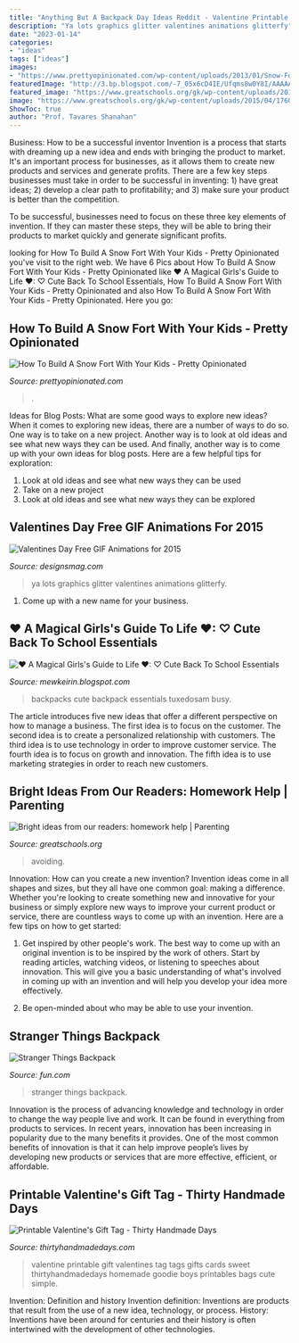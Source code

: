 ```yaml
---
title: "Anything But A Backpack Day Ideas Reddit - Valentine Printable Gift Valentines Tag Tags Gifts Cards Sweet Thirtyhandmadedays Homemade Goodie Boys Printables Bags Cute Simple"
description: "Ya lots graphics glitter valentines animations glitterfy"
date: "2023-01-14"
categories:
- "ideas"
tags: ["ideas"]
images:
- "https://www.prettyopinionated.com/wp-content/uploads/2013/01/Snow-Fort-Collage.jpg"
featuredImage: "http://3.bp.blogspot.com/-7_05x6cD4IE/Ufqms8w0Y8I/AAAAAAAAACc/g8zZupW5kZg/s1600/45129-201301.a.zoom.jpg"
featured_image: "https://www.greatschools.org/gk/wp-content/uploads/2015/04/17600.jpg"
image: "https://www.greatschools.org/gk/wp-content/uploads/2015/04/17600.jpg"
ShowToc: true
author: "Prof. Tavares Shanahan"
---
```



Business: How to be a successful inventor
Invention is a process that starts with dreaming up a new idea and ends with bringing the product to market. It's an important process for businesses, as it allows them to create new products and services and generate profits.
There are a few key steps businesses must take in order to be successful in inventing: 1) have great ideas; 2) develop a clear path to profitability; and 3) make sure your product is better than the competition.

To be successful, businesses need to focus on these three key elements of invention. If they can master these steps, they will be able to bring their products to market quickly and generate significant profits.

	

		
looking for How To Build A Snow Fort With Your Kids - Pretty Opinionated you've visit to the right web. We have 6 Pics about How To Build A Snow Fort With Your Kids - Pretty Opinionated like ♥ A Magical Girls&#039;s Guide to Life ♥: ♡ Cute Back To School Essentials, How To Build A Snow Fort With Your Kids - Pretty Opinionated and also How To Build A Snow Fort With Your Kids - Pretty Opinionated. Here you go:
		
    
## How To Build A Snow Fort With Your Kids - Pretty Opinionated

<img loading=lazy src="https://www.prettyopinionated.com/wp-content/uploads/2013/01/Snow-Fort-Collage.jpg" onerror="this.onerror=null;this.src='https://tse4.mm.bing.net/th?id=OIP.cVfH6be2NJb4-b3JhiTMogHaHa&amp;pid=15.1';" alt="How To Build A Snow Fort With Your Kids - Pretty Opinionated">

_Source: prettyopinionated.com_

>. 

	

Ideas for Blog Posts: What are some good ways to explore new ideas?
When it comes to exploring new ideas, there are a number of ways to do so. One way is to take on a new project. Another way is to look at old ideas and see what new ways they can be used. And finally, another way is to come up with your own ideas for blog posts. Here are a few helpful tips for exploration: 
1. Look at old ideas and see what new ways they can be used
2. Take on a new project
3. Look at old ideas and see what new ways they can be explored  
    
## Valentines Day Free GIF Animations For 2015

<img loading=lazy src="http://www.designsmag.com/wp-content/uploads/2015/02/love_ya_lots.gif" onerror="this.onerror=null;this.src='https://tse4.mm.bing.net/th?id=OIP.nwg6Diw3lBWgMhcIRjluHAHaGy&amp;pid=15.1';" alt="Valentines Day Free GIF Animations for 2015">

_Source: designsmag.com_

>ya lots graphics glitter valentines animations glitterfy. 

	

1. Come up with a new name for your business.

    
## ♥ A Magical Girls&#039;s Guide To Life ♥: ♡ Cute Back To School Essentials

<img loading=lazy src="http://3.bp.blogspot.com/-7_05x6cD4IE/Ufqms8w0Y8I/AAAAAAAAACc/g8zZupW5kZg/s1600/45129-201301.a.zoom.jpg" onerror="this.onerror=null;this.src='https://tse1.mm.bing.net/th?id=OIP.85tVXZLVLJLRYniX_eRalQHaGY&amp;pid=15.1';" alt="♥ A Magical Girls&#039;s Guide to Life ♥: ♡ Cute Back To School Essentials">

_Source: mewkeirin.blogspot.com_

>backpacks cute backpack essentials tuxedosam busy. 

	

The article introduces five new ideas that offer a different perspective on how to manage a business. The first idea is to focus on the customer. The second idea is to create a personalized relationship with customers. The third idea is to use technology in order to improve customer service. The fourth idea is to focus on growth and innovation. The fifth idea is to use marketing strategies in order to reach new customers.

    
## Bright Ideas From Our Readers: Homework Help | Parenting

<img loading=lazy src="https://www.greatschools.org/gk/wp-content/uploads/2015/04/17600.jpg" onerror="this.onerror=null;this.src='https://tse3.mm.bing.net/th?id=OIP.O3r83k-m56RuyMeTA5irawAAAA&amp;pid=15.1';" alt="Bright ideas from our readers: homework help | Parenting">

_Source: greatschools.org_

>avoiding. 

	

Innovation: How can you create a new invention?
Invention ideas come in all shapes and sizes, but they all have one common goal: making a difference. Whether you're looking to create something new and innovative for your business or simply explore new ways to improve your current product or service, there are countless ways to come up with an invention. Here are a few tips on how to get started:
1. Get inspired by other people's work. The best way to come up with an original invention is to be inspired by the work of others. Start by reading articles, watching videos, or listening to speeches about innovation. This will give you a basic understanding of what's involved in coming up with an invention and will help you develop your idea more effectively.

2. Be open-minded about who may be able to use your invention.

    
## Stranger Things Backpack

<img loading=lazy src="https://images.fun.com/products/47200/1-1/stranger-things-backpack.jpg" onerror="this.onerror=null;this.src='https://tse1.mm.bing.net/th?id=OIP.EnkDj71OfxyRPz-D_zAEmwHaKl&amp;pid=15.1';" alt="Stranger Things Backpack">

_Source: fun.com_

>stranger things backpack. 

	

Innovation is the process of advancing knowledge and technology in order to change the way people live and work. It can be found in everything from products to services. In recent years, innovation has been increasing in popularity due to the many benefits it provides. One of the most common benefits of innovation is that it can help improve people’s lives by developing new products or services that are more effective, efficient, or affordable.

    
## Printable Valentine&#039;s Gift Tag - Thirty Handmade Days

<img loading=lazy src="https://www.thirtyhandmadedays.com/wp-content/uploads/2016/01/gifttags_1.jpg" onerror="this.onerror=null;this.src='https://tse4.mm.bing.net/th?id=OIP.w8gvuTf0BZPhSZFsdgzW9QHaLH&amp;pid=15.1';" alt="Printable Valentine&#039;s Gift Tag - Thirty Handmade Days">

_Source: thirtyhandmadedays.com_

>valentine printable gift valentines tag tags gifts cards sweet thirtyhandmadedays homemade goodie boys printables bags cute simple. 

	

Invention: Definition and history
Invention definition: Inventions are products that result from the use of a new idea, technology, or process. History: Inventions have been around for centuries and their history is often intertwined with the development of other technologies.

